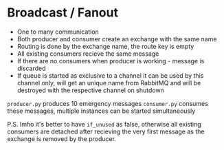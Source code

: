 # Broadcast / Fanout

* One to many communication
* Both producer and consumer create an exchange with the same name
* Routing is done by the exchange name, the route key is empty
* All existing consumers recieve the same message
* If there are no consumers when producer is working - message is discarded
* If queue is started as exclusive to a channel it can be used by this channel only, will get an unique name from RabbitMQ and will be destroyed with the respective channel on shutdown

`producer.py` produces 10 emergency messages
`consumer.py` consumes these messages, multiple instances can be started simultaneously



P.S. Imho it's better to have `if_unused` as false, otherwise all existing consumers are detached after recieving the very first message as the exchange is removed by the producer. 

